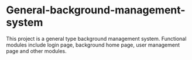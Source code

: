 # General-background-management-system
This project is a general type background management system. Functional modules include login page, background home page, user management page and other modules.

